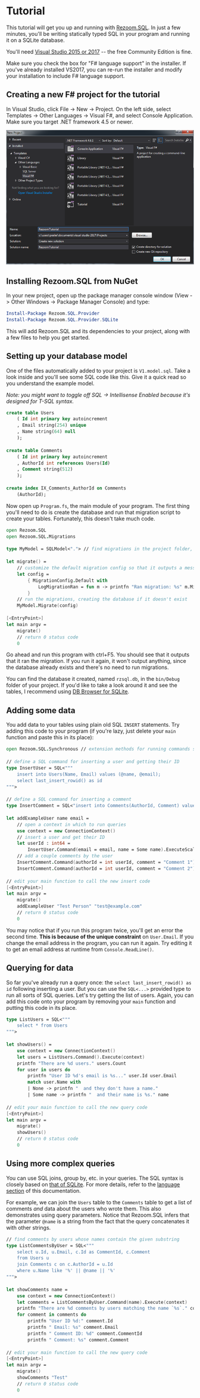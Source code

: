 # Tutorial

This tutorial will get you up and running with [Rezoom.SQL](https://github.com/rspeele/Rezoom.SQL).
In just a few minutes, you'll be writing statically typed SQL in your program and running it on a SQLite database.

You'll need [Visual Studio 2015 or 2017](https://www.visualstudio.com/downloads/) -- the free
Community Edition is fine.

Make sure you check the box for "F# language support" in the installer.
If you've already installed VS2017, you can re-run the installer and modify
your installation to include F# language support.

## Creating a new F# project for the tutorial

In Visual Studio, click File -> New -> Project.
On the left side, select Templates -> Other Languages -> Visual F#, and select Console Application.
Make sure you target .NET framework 4.5 or newer.

![screenshot of new project dialog](CreateNewProject.png)

## Installing Rezoom.SQL from NuGet

In your new project, open up the package manager console window (View -> Other Windows -> Package Manager Console)
and type:

```powershell
Install-Package Rezoom.SQL.Provider
Install-Package Rezoom.SQL.Provider.SQLite
```

This will add Rezoom.SQL and its dependencies to your project, along with a few files to help you get started.

## Setting up your database model

One of the files automatically added to your project is `V1.model.sql`. Take a look inside and you'll see
some SQL code like this. Give it a quick read so you understand the example model.

*Note: you might want to toggle off SQL -> Intellisense Enabled because it's designed for T-SQL syntax.*

```sql
create table Users
    ( Id int primary key autoincrement
    , Email string(254) unique
    , Name string(64) null
    );

create table Comments
    ( Id int primary key autoincrement
    , AuthorId int references Users(Id)
    , Comment string(512)
    );

create index IX_Comments_AuthorId on Comments
    (AuthorId);
```

Now open up `Program.fs`, the main module of your program. The first thing you'll need to do is create the database
and run that migration script to create your tables. Fortunately, this doesn't take much code.

```fsharp
open Rezoom.SQL
open Rezoom.SQL.Migrations

type MyModel = SQLModel<"."> // find migrations in the project folder, "."

let migrate() =
    // customize the default migration config so that it outputs a message after running a migration
    let config =
        { MigrationConfig.Default with
            LogMigrationRan = fun m -> printfn "Ran migration: %s" m.MigrationName
        }
    // run the migrations, creating the database if it doesn't exist
    MyModel.Migrate(config)

[<EntryPoint>]
let main argv =
    migrate()
    // return 0 status code
    0
```

Go ahead and run this program with ctrl+F5. You should see that it outputs that
it ran the migration. If you run it again, it won't output anything, since the
database already exists and there's no need to run migrations.

You can find the database it created, named `rzsql.db`, in the `bin/Debug` folder of your project.
If you'd like to take a look around it and see the tables, I recommend using
[DB Browser for SQLite](http://sqlitebrowser.org/).

## Adding some data

You add data to your tables using plain old SQL `INSERT` statements. Try adding
this code to your program (if you're lazy, just delete your `main` function and
paste this in its place):

```fsharp
open Rezoom.SQL.Synchronous // extension methods for running commands synchronously

// define a SQL command for inserting a user and getting their ID
type InsertUser = SQL<"""
    insert into Users(Name, Email) values (@name, @email);
    select last_insert_rowid() as id
""">

// define a SQL command for inserting a comment 
type InsertComment = SQL<"insert into Comments(AuthorId, Comment) values (@authorId, @comment)">

let addExampleUser name email =
    // open a context in which to run queries
    use context = new ConnectionContext()
    // insert a user and get their ID
    let userId : int64 =
        InsertUser.Command(email = email, name = Some name).ExecuteScalar(context)
    // add a couple comments by the user
    InsertComment.Command(authorId = int userId, comment = "Comment 1").Execute(context)
    InsertComment.Command(authorId = int userId, comment = "Comment 2").Execute(context)

// edit your main function to call the new insert code
[<EntryPoint>]
let main argv =
    migrate()
    addExampleUser "Test Person" "test@example.com"
    // return 0 status code
    0
```

You may notice that if you run this program twice, you'll get an error the second time.
**This is because of the unique constraint** on `User.Email`. If you change the email address
in the program, you can run it again. Try editing it to get an email address at runtime from `Console.ReadLine()`.

## Querying for data

So far you've already run a query once: the `select last_insert_rowid() as id` following inserting a user.
But you can use the `SQL<...>` provided type to run all sorts of SQL queries. Let's try getting the list of users.
Again, you can add this code onto your program by removing your `main` function and putting this code in its place.

```fsharp
type ListUsers = SQL<"""
    select * from Users
""">

let showUsers() =
    use context = new ConnectionContext()
    let users = ListUsers.Command().Execute(context)
    printfn "There are %d users." users.Count
    for user in users do
        printfn "User ID %d's email is %s..." user.Id user.Email
        match user.Name with
        | None -> printfn "  and they don't have a name."
        | Some name -> printfn "  and their name is %s." name

// edit your main function to call the new query code
[<EntryPoint>]
let main argv =
    migrate()
    showUsers()
    // return 0 status code
    0
```

## Using more complex queries

You can use SQL joins, group by, etc. in your queries. The SQL syntax is closely
based on [that of SQLite](https://www.sqlite.org/lang.html). For more details,
refer to the [language section](../Language/README.md) of this documentation.

For example, we can join the `Users` table to the `Comments` table to get a list of comments *and* data
about the users who wrote them. This also demonstrates using query parameters. Notice that Rezoom.SQL infers
that the parameter `@name` is a string from the fact that the query concatenates it with other strings.

```fsharp
// find comments by users whose names contain the given substring
type ListCommentsByUser = SQL<"""
    select u.Id, u.Email, c.Id as CommentId, c.Comment
    from Users u
    join Comments c on c.AuthorId = u.Id
    where u.Name like '%' || @name || '%'
""">

let showComments name =
    use context = new ConnectionContext()
    let comments = ListCommentsByUser.Command(name).Execute(context)
    printfn "There are %d comments by users matching the name `%s`." comments.Count name
    for comment in comments do
        printfn "User ID %d:" comment.Id
        printfn " Email: %s" comment.Email
        printfn " Comment ID: %d" comment.CommentId
        printfn " Comment: %s" comment.Comment

// edit your main function to call the new query code
[<EntryPoint>]
let main argv =
    migrate()
    showComments "Test"
    // return 0 status code
    0
```




